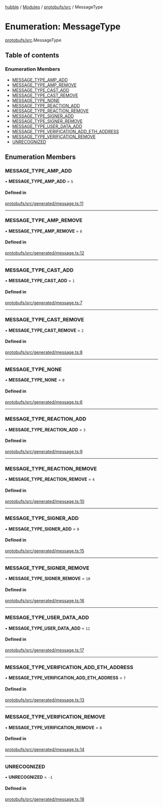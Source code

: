 [hubble](../README.md) / [Modules](../modules.md) / [protobufs/src](../modules/protobufs_src.md) / MessageType

# Enumeration: MessageType

[protobufs/src](../modules/protobufs_src.md).MessageType

## Table of contents

### Enumeration Members

- [MESSAGE\_TYPE\_AMP\_ADD](protobufs_src.MessageType.md#message_type_amp_add)
- [MESSAGE\_TYPE\_AMP\_REMOVE](protobufs_src.MessageType.md#message_type_amp_remove)
- [MESSAGE\_TYPE\_CAST\_ADD](protobufs_src.MessageType.md#message_type_cast_add)
- [MESSAGE\_TYPE\_CAST\_REMOVE](protobufs_src.MessageType.md#message_type_cast_remove)
- [MESSAGE\_TYPE\_NONE](protobufs_src.MessageType.md#message_type_none)
- [MESSAGE\_TYPE\_REACTION\_ADD](protobufs_src.MessageType.md#message_type_reaction_add)
- [MESSAGE\_TYPE\_REACTION\_REMOVE](protobufs_src.MessageType.md#message_type_reaction_remove)
- [MESSAGE\_TYPE\_SIGNER\_ADD](protobufs_src.MessageType.md#message_type_signer_add)
- [MESSAGE\_TYPE\_SIGNER\_REMOVE](protobufs_src.MessageType.md#message_type_signer_remove)
- [MESSAGE\_TYPE\_USER\_DATA\_ADD](protobufs_src.MessageType.md#message_type_user_data_add)
- [MESSAGE\_TYPE\_VERIFICATION\_ADD\_ETH\_ADDRESS](protobufs_src.MessageType.md#message_type_verification_add_eth_address)
- [MESSAGE\_TYPE\_VERIFICATION\_REMOVE](protobufs_src.MessageType.md#message_type_verification_remove)
- [UNRECOGNIZED](protobufs_src.MessageType.md#unrecognized)

## Enumeration Members

### MESSAGE\_TYPE\_AMP\_ADD

• **MESSAGE\_TYPE\_AMP\_ADD** = ``5``

#### Defined in

[protobufs/src/generated/message.ts:11](https://github.com/vinliao/hubble/blob/f898740/packages/protobufs/src/generated/message.ts#L11)

___

### MESSAGE\_TYPE\_AMP\_REMOVE

• **MESSAGE\_TYPE\_AMP\_REMOVE** = ``6``

#### Defined in

[protobufs/src/generated/message.ts:12](https://github.com/vinliao/hubble/blob/f898740/packages/protobufs/src/generated/message.ts#L12)

___

### MESSAGE\_TYPE\_CAST\_ADD

• **MESSAGE\_TYPE\_CAST\_ADD** = ``1``

#### Defined in

[protobufs/src/generated/message.ts:7](https://github.com/vinliao/hubble/blob/f898740/packages/protobufs/src/generated/message.ts#L7)

___

### MESSAGE\_TYPE\_CAST\_REMOVE

• **MESSAGE\_TYPE\_CAST\_REMOVE** = ``2``

#### Defined in

[protobufs/src/generated/message.ts:8](https://github.com/vinliao/hubble/blob/f898740/packages/protobufs/src/generated/message.ts#L8)

___

### MESSAGE\_TYPE\_NONE

• **MESSAGE\_TYPE\_NONE** = ``0``

#### Defined in

[protobufs/src/generated/message.ts:6](https://github.com/vinliao/hubble/blob/f898740/packages/protobufs/src/generated/message.ts#L6)

___

### MESSAGE\_TYPE\_REACTION\_ADD

• **MESSAGE\_TYPE\_REACTION\_ADD** = ``3``

#### Defined in

[protobufs/src/generated/message.ts:9](https://github.com/vinliao/hubble/blob/f898740/packages/protobufs/src/generated/message.ts#L9)

___

### MESSAGE\_TYPE\_REACTION\_REMOVE

• **MESSAGE\_TYPE\_REACTION\_REMOVE** = ``4``

#### Defined in

[protobufs/src/generated/message.ts:10](https://github.com/vinliao/hubble/blob/f898740/packages/protobufs/src/generated/message.ts#L10)

___

### MESSAGE\_TYPE\_SIGNER\_ADD

• **MESSAGE\_TYPE\_SIGNER\_ADD** = ``9``

#### Defined in

[protobufs/src/generated/message.ts:15](https://github.com/vinliao/hubble/blob/f898740/packages/protobufs/src/generated/message.ts#L15)

___

### MESSAGE\_TYPE\_SIGNER\_REMOVE

• **MESSAGE\_TYPE\_SIGNER\_REMOVE** = ``10``

#### Defined in

[protobufs/src/generated/message.ts:16](https://github.com/vinliao/hubble/blob/f898740/packages/protobufs/src/generated/message.ts#L16)

___

### MESSAGE\_TYPE\_USER\_DATA\_ADD

• **MESSAGE\_TYPE\_USER\_DATA\_ADD** = ``11``

#### Defined in

[protobufs/src/generated/message.ts:17](https://github.com/vinliao/hubble/blob/f898740/packages/protobufs/src/generated/message.ts#L17)

___

### MESSAGE\_TYPE\_VERIFICATION\_ADD\_ETH\_ADDRESS

• **MESSAGE\_TYPE\_VERIFICATION\_ADD\_ETH\_ADDRESS** = ``7``

#### Defined in

[protobufs/src/generated/message.ts:13](https://github.com/vinliao/hubble/blob/f898740/packages/protobufs/src/generated/message.ts#L13)

___

### MESSAGE\_TYPE\_VERIFICATION\_REMOVE

• **MESSAGE\_TYPE\_VERIFICATION\_REMOVE** = ``8``

#### Defined in

[protobufs/src/generated/message.ts:14](https://github.com/vinliao/hubble/blob/f898740/packages/protobufs/src/generated/message.ts#L14)

___

### UNRECOGNIZED

• **UNRECOGNIZED** = ``-1``

#### Defined in

[protobufs/src/generated/message.ts:18](https://github.com/vinliao/hubble/blob/f898740/packages/protobufs/src/generated/message.ts#L18)

